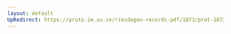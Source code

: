 ```yaml
---
layout: default
UpRedirect: https://pruto.im.uu.se/riksdagen-records-pdf/1873/prot-1873--fk--520/prot-1873--fk--520_015.pdf
---
```

